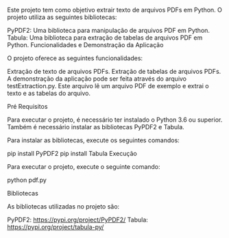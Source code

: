 Este projeto tem como objetivo extrair texto de arquivos PDFs em Python. O projeto utiliza as seguintes bibliotecas:

PyPDF2: Uma biblioteca para manipulação de arquivos PDF em Python.
Tabula: Uma biblioteca para extração de tabelas de arquivos PDF em Python.
Funcionalidades e Demonstração da Aplicação

O projeto oferece as seguintes funcionalidades:

Extração de texto de arquivos PDFs.
Extração de tabelas de arquivos PDFs.
A demonstração da aplicação pode ser feita através do arquivo testExtraction.py. Este arquivo lê um arquivo PDF de exemplo e extrai o texto e as tabelas do arquivo.

Pré Requisitos

Para executar o projeto, é necessário ter instalado o Python 3.6 ou superior. Também é necessário instalar as bibliotecas PyPDF2 e Tabula.

Para instalar as bibliotecas, execute os seguintes comandos:

pip install PyPDF2
pip install Tabula
Execução

Para executar o projeto, execute o seguinte comando:

python pdf.py



Bibliotecas

As bibliotecas utilizadas no projeto são:

PyPDF2: https://pypi.org/project/PyPDF2/
Tabula: https://pypi.org/project/tabula-py/
